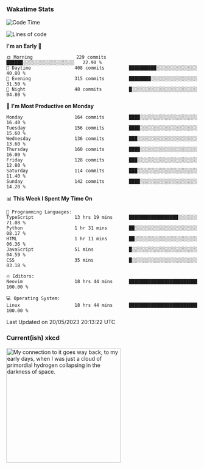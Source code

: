 ### Wakatime Stats
<!--START_SECTION:waka-->
![Code Time](http://img.shields.io/badge/Code%20Time-1%2C683%20hrs%2022%20mins-blue)

![Lines of code](https://img.shields.io/badge/From%20Hello%20World%20I%27ve%20Written-666.1%20thousand%20lines%20of%20code-blue)

**I'm an Early 🐤** 

```text
🌞 Morning                229 commits         ██████░░░░░░░░░░░░░░░░░░░   22.90 % 
🌆 Daytime                408 commits         ██████████░░░░░░░░░░░░░░░   40.80 % 
🌃 Evening                315 commits         ████████░░░░░░░░░░░░░░░░░   31.50 % 
🌙 Night                  48 commits          █░░░░░░░░░░░░░░░░░░░░░░░░   04.80 % 
```
📅 **I'm Most Productive on Monday** 

```text
Monday                   164 commits         ████░░░░░░░░░░░░░░░░░░░░░   16.40 % 
Tuesday                  156 commits         ████░░░░░░░░░░░░░░░░░░░░░   15.60 % 
Wednesday                136 commits         ███░░░░░░░░░░░░░░░░░░░░░░   13.60 % 
Thursday                 160 commits         ████░░░░░░░░░░░░░░░░░░░░░   16.00 % 
Friday                   128 commits         ███░░░░░░░░░░░░░░░░░░░░░░   12.80 % 
Saturday                 114 commits         ███░░░░░░░░░░░░░░░░░░░░░░   11.40 % 
Sunday                   142 commits         ████░░░░░░░░░░░░░░░░░░░░░   14.20 % 
```


📊 **This Week I Spent My Time On** 

```text
💬 Programming Languages: 
TypeScript               13 hrs 19 mins      ██████████████████░░░░░░░   71.08 % 
Python                   1 hr 31 mins        ██░░░░░░░░░░░░░░░░░░░░░░░   08.17 % 
HTML                     1 hr 11 mins        ██░░░░░░░░░░░░░░░░░░░░░░░   06.36 % 
JavaScript               51 mins             █░░░░░░░░░░░░░░░░░░░░░░░░   04.59 % 
CSS                      35 mins             █░░░░░░░░░░░░░░░░░░░░░░░░   03.18 % 

🔥 Editors: 
Neovim                   18 hrs 44 mins      █████████████████████████   100.00 % 

💻 Operating System: 
Linux                    18 hrs 44 mins      █████████████████████████   100.00 % 
```


 Last Updated on 20/05/2023 20:13:22 UTC
<!--END_SECTION:waka-->

### Current(ish) xkcd
<a id="xkcd-a" title="My connection to it goes way back, to my early days, when I was just a cloud of primordial hydrogen collapsing in the darkness of space." href="https://www.xkcd.com" target="_blank">
        <img align="center" id="xkcd-img" src="https://imgs.xkcd.com/comics/cuisine.png" alt="My connection to it goes way back, to my early days, when I was just a cloud of primordial hydrogen collapsing in the darkness of space." height=300 />
</a>
